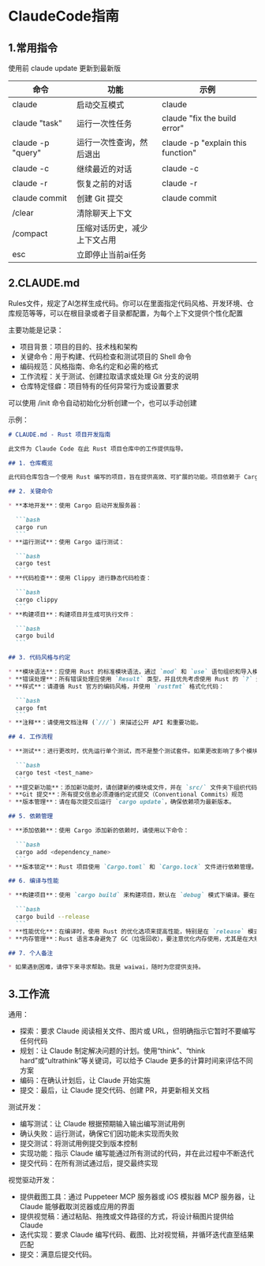 # ClaudeCode指南

## 1.常用指令

使用前 claude update 更新到最新版

| 命令              | 功能                         | 示例                              |
| ----------------- | ---------------------------- | --------------------------------- |
| claude            | 启动交互模式                 | claude                            |
| claude "task"     | 运行一次性任务               | claude "fix the build error"      |
| claude -p "query" | 运行一次性查询，然后退出     | claude -p "explain this function" |
| claude -c         | 继续最近的对话               | claude -c                         |
| claude -r         | 恢复之前的对话               | claude -r                         |
| claude commit     | 创建 Git 提交                | claude commit                     |
| /clear            | 清除聊天上下文               |                                   |
| /compact          | 压缩对话历史，减少上下文占用 |                                   |
| esc               | 立即停止当前ai任务           |                                   |



## 2.CLAUDE.md

Rules文件，规定了AI怎样生成代码。你可以在里面指定代码风格、开发环境、仓库规范等等，可以在根目录或者子目录都配置，为每个上下文提供个性化配置

主要功能是记录：

- 项目背景：项目的目的、技术栈和架构
- 关键命令：用于构建、代码检查和测试项目的 Shell 命令
- 编码规范：风格指南、命名约定和必需的格式
- 工作流程：关于测试、创建拉取请求或处理 Git 分支的说明
- 仓库特定怪癖：项目特有的任何异常行为或设置要求

可以使用 /init 命令自动初始化分析创建一个，也可以手动创建

示例：

~~~markdown
# CLAUDE.md - Rust 项目开发指南

此文件为 Claude Code 在此 Rust 项目仓库中的工作提供指导。

## 1. 仓库概览

此代码仓库包含一个使用 Rust 编写的项目，旨在提供高效、可扩展的功能。项目依赖于 Cargo 构建工具，源代码托管在 GitHub 上。

## 2. 关键命令

* **本地开发**：使用 Cargo 启动开发服务器：

  ```bash
  cargo run
  ```
* **运行测试**：使用 Cargo 运行测试：

  ```bash
  cargo test
  ```
* **代码检查**：使用 Clippy 进行静态代码检查：

  ```bash
  cargo clippy
  ```
* **构建项目**：构建项目并生成可执行文件：

  ```bash
  cargo build
  ```

## 3. 代码风格与约定

* **模块语法**：应使用 Rust 的标准模块语法，通过 `mod` 和 `use` 语句组织和导入模块。
* **错误处理**：所有错误处理应使用 `Result` 类型，并且优先考虑使用 Rust 的 `?` 运算符。
* **样式**：请遵循 Rust 官方的编码风格，并使用 `rustfmt` 格式化代码：

  ```bash
  cargo fmt
  ```
* **注释**：请使用文档注释 (`///`) 来描述公开 API 和重要功能。

## 4. 工作流程

* **测试**：进行更改时，优先运行单个测试，而不是整个测试套件。如果更改影响了多个模块，务必确保覆盖新的代码路径。

  ```bash
  cargo test <test_name>
  ```
* **提交新功能**：添加新功能时，请创建新的模块或文件，并在 `src/` 文件夹下组织代码。
* **Git 提交**：所有提交信息必须遵循约定式提交（Conventional Commits）规范
* **版本管理**：请在每次提交后运行 `cargo update`，确保依赖项为最新版本。

## 5. 依赖管理

* **添加依赖**：使用 Cargo 添加新的依赖时，请使用以下命令：

  ```bash
  cargo add <dependency_name>
  ```
* **版本锁定**：Rust 项目使用 `Cargo.toml` 和 `Cargo.lock` 文件进行依赖管理。请确保依赖项的版本号在提交时已锁定。

## 6. 编译与性能

* **构建项目**：使用 `cargo build` 来构建项目，默认在 `debug` 模式下编译。要在 `release` 模式下编译，使用：

  ```bash
  cargo build --release
  ```
* **性能优化**：在编译时，使用 Rust 的优化选项来提高性能，特别是在 `release` 模式下。
* **内存管理**：Rust 语言本身避免了 GC（垃圾回收），要注意优化内存使用，尤其是在大规模数据处理时。

## 7. 个人备注

* 如果遇到困难，请停下来寻求帮助。我是 waiwai，随时为您提供支持。
~~~



## 3.工作流

通用：

- 探索：要求 Claude 阅读相关文件、图片或 URL，但明确指示它暂时不要编写任何代码
- 规划：让 Claude 制定解决问题的计划。使用“think”、“think hard”或“ultrathink”等关键词，可以给予 Claude 更多的计算时间来评估不同方案
- 编码：在确认计划后，让 Claude 开始实施
- 提交：最后，让 Claude 提交代码、创建 PR，并更新相关文档

测试开发：

- 编写测试：让 Claude 根据预期输入输出编写测试用例
- 确认失败：运行测试，确保它们因功能未实现而失败
- 提交测试：将测试用例提交到版本控制
- 实现功能：指示 Claude 编写能通过所有测试的代码，并在此过程中不断迭代
- 提交代码：在所有测试通过后，提交最终实现

视觉驱动开发：

- 提供截图工具：通过 Puppeteer MCP 服务器或 iOS 模拟器 MCP 服务器，让 Claude 能够截取浏览器或应用的界面
- 提供视觉稿：通过粘贴、拖拽或文件路径的方式，将设计稿图片提供给 Claude
- 迭代实现：要求 Claude 编写代码、截图、比对视觉稿，并循环迭代直至结果匹配
- 提交：满意后提交代码。